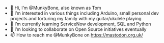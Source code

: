 - 👋 Hi, I’m @MunkyBone, also known as Tom
- 👀 I’m interested in various things including Arduino, small personal dev projects and torturing my family with my guitar/ukulele playing
- 🌱 I’m currently learning ServiceNow development, SQL and Python
- 💞️ I’m looking to collaborate on Open Source initiatives eventually
- 📫 How to reach me @MunkyBone on https://mastodon.org.uk/
